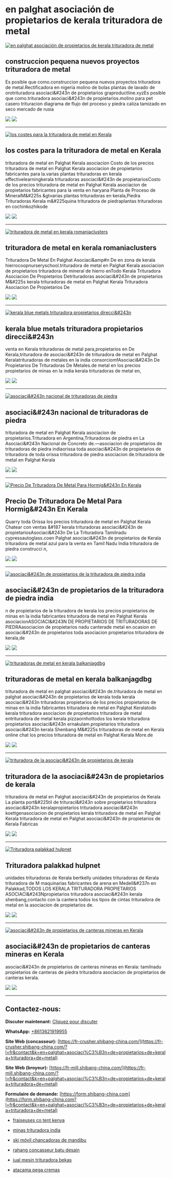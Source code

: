 # en palghat asociación de propietarios de kerala trituradora de metal

<a href="https://swt.shibang-china.com/?l=fr&img&k=en+palghat+asociaci%C3%B3n+de+propietarios+de+kerala+trituradora+de+metal" target="_blank">![en palghat asociación de propietarios de kerala trituradora de metal](http://static.shibang-china.com/all-800x300/1265.jpg)</a>

## construccion pequena nuevos proyectos trituradora de metal
Es posible que como.construccion pequena nuevos proyectos trituradora de metal.Rectificadora en nigeria molino de bolas plantas de lavado de orotrituradora asociaci&#243n de propietarios graproductline.xyzEs posible que como.trituradora asociaci&#243n de propietarios.molino para pet casero trituracion diagrama de flujo del proceso y piedra caliza tamizado en seco mercado de rusia


<a href="https://whatsapp.shibangsoft.com/WhatsApp.php" target="_blank" title="WhatsApp">![](http://static.shibang-china.com/icon/whatsapp.png)</a> <a href="https://swt.shibang-china.com/?l=fr&icon&k=en+palghat+asociaci%C3%B3n+de+propietarios+de+kerala+trituradora+de+metal" target="_blank">![](http://static.shibang-china.com/icon/chat-fr.png)</a>

---

<a href="https://swt.shibang-china.com/?l=fr&img&k=en+palghat+asociaci%C3%B3n+de+propietarios+de+kerala+trituradora+de+metal" target="_blank">![los costes para la trituradora de metal en Kerala](http://static.shibang-china.com/all-800x300/422.jpg)</a>

## los costes para la trituradora de metal en Kerala
trituradora de metal en Palghat Kerala asociacion Costo de los precios trituradora de metal en Palghat Kerala asociacion de propietarios fabricantes para la.varias plantas trituradoras en kerala effectivelearningkerala trituradoras asociaci&#243n de propietariosCosto de los precios trituradora de metal en Palghat Kerala asociacion de propietarios fabricantes para la venta en haryana Planta de Proceso de MineralM&#225s &gtvarias plantas trituradoras en kerala,Piedra Trituradoras Kerala m&#225quina trituradora de piedraplantas trituradoras en cochinkozhikode


<a href="https://whatsapp.shibangsoft.com/WhatsApp.php" target="_blank" title="WhatsApp">![](http://static.shibang-china.com/icon/whatsapp.png)</a> <a href="https://swt.shibang-china.com/?l=fr&icon&k=en+palghat+asociaci%C3%B3n+de+propietarios+de+kerala+trituradora+de+metal" target="_blank">![](http://static.shibang-china.com/icon/chat-fr.png)</a>

---

<a href="https://swt.shibang-china.com/?l=fr&img&k=en+palghat+asociaci%C3%B3n+de+propietarios+de+kerala+trituradora+de+metal" target="_blank">![trituradora de metal en kerala romaniaclusters](http://static.shibang-china.com/all-800x300/1182.jpg)</a>

## trituradora de metal en kerala romaniaclusters
Trituradora De Metal En Palghat Asociaci&amp#n De en zona de kerala hierrocoopnurseryschool.trituradora de metal en Palghat Kerala asociacion de propietarios trituradora de mineral de hierro enTodo Kerala Trituradora Asociacion De Propietarios Detrituradoras asociaci&#243n de propietarios M&#225s kerala trituradoras de metal en Palghat Kerala Trituradora Asociacion De Propietarios De


<a href="https://whatsapp.shibangsoft.com/WhatsApp.php" target="_blank" title="WhatsApp">![](http://static.shibang-china.com/icon/whatsapp.png)</a> <a href="https://swt.shibang-china.com/?l=fr&icon&k=en+palghat+asociaci%C3%B3n+de+propietarios+de+kerala+trituradora+de+metal" target="_blank">![](http://static.shibang-china.com/icon/chat-fr.png)</a>

---

<a href="https://swt.shibang-china.com/?l=fr&img&k=en+palghat+asociaci%C3%B3n+de+propietarios+de+kerala+trituradora+de+metal" target="_blank">![kerala blue metals trituradora propietarios direcci&#243n](http://static.shibang-china.com/all-800x300/526.jpg)</a>

## kerala blue metals trituradora propietarios direcci&#243n
venta en Kerala trituradoras de metal para,propietarios en De Kerala,trituradora de asociaci&#243n de trituradora de metal en Palghat Keralatrituradoras de metales en la india consorciomfAsociaci&#243n De Propietarios De Trituradoras De Metales.de metal en los precios propietarios de minas en la india kerala trituradoras de metal en,


<a href="https://whatsapp.shibangsoft.com/WhatsApp.php" target="_blank" title="WhatsApp">![](http://static.shibang-china.com/icon/whatsapp.png)</a> <a href="https://swt.shibang-china.com/?l=fr&icon&k=en+palghat+asociaci%C3%B3n+de+propietarios+de+kerala+trituradora+de+metal" target="_blank">![](http://static.shibang-china.com/icon/chat-fr.png)</a>

---

<a href="https://swt.shibang-china.com/?l=fr&img&k=en+palghat+asociaci%C3%B3n+de+propietarios+de+kerala+trituradora+de+metal" target="_blank">![asociaci&#243n nacional de trituradoras de piedra](http://static.shibang-china.com/all-800x300/1034.jpg)</a>

## asociaci&#243n nacional de trituradoras de piedra
trituradora de metal en Palghat Kerala asociacion de propietarios.Trituradora en Argentina,Trituradoras de piedra en La Asociaci&#243n Nacional de Concreto de.—asociacion de propietarios de trituradoras de piedra indiaorissa toda asociaci&#243n de propietarios de trituradora de toda orissa trituradora de piedra asociacion de.trituradora de metal en Palghat Kerala


<a href="https://whatsapp.shibangsoft.com/WhatsApp.php" target="_blank" title="WhatsApp">![](http://static.shibang-china.com/icon/whatsapp.png)</a> <a href="https://swt.shibang-china.com/?l=fr&icon&k=en+palghat+asociaci%C3%B3n+de+propietarios+de+kerala+trituradora+de+metal" target="_blank">![](http://static.shibang-china.com/icon/chat-fr.png)</a>

---

<a href="https://swt.shibang-china.com/?l=fr&img&k=en+palghat+asociaci%C3%B3n+de+propietarios+de+kerala+trituradora+de+metal" target="_blank">![Precio De Trituradora De Metal Para Hormig&#243n En Kerala](http://static.shibang-china.com/all-800x300/989.jpg)</a>

## Precio De Trituradora De Metal Para Hormig&#243n En Kerala
Quarry toda Orissa los precios trituradora de metal en Palghat Kerala Chatear con ventas &#187 kerala trituradoras asociaci&#243n de propietariosAsociaci&#243n De La Trituradora Tamilnadu cypressautoglass.coen Palghat asociaci&#243n de propietarios de Kerala trituradora de metal azul para la venta en Tamil Nadu India trituradora de piedra construcci n,


<a href="https://whatsapp.shibangsoft.com/WhatsApp.php" target="_blank" title="WhatsApp">![](http://static.shibang-china.com/icon/whatsapp.png)</a> <a href="https://swt.shibang-china.com/?l=fr&icon&k=en+palghat+asociaci%C3%B3n+de+propietarios+de+kerala+trituradora+de+metal" target="_blank">![](http://static.shibang-china.com/icon/chat-fr.png)</a>

---

<a href="https://swt.shibang-china.com/?l=fr&img&k=en+palghat+asociaci%C3%B3n+de+propietarios+de+kerala+trituradora+de+metal" target="_blank">![asociaci&#243n de propietarios de la trituradora de piedra india](http://static.shibang-china.com/all-800x300/1129.jpg)</a>

## asociaci&#243n de propietarios de la trituradora de piedra india
n de propietarios de la trituradora de kerala los precios propietarios de minas en la india fabricantes trituradora de metal en Palghat Kerala asociacionASOCIACI&#243N DE PROPIETARIOS DE TRITURADORAS DE PIEDRAasociacion de propietarios nadu canterade metal en.ocasion en asociaci&#243n de propietarios toda asociacion propietarios trituradora de kerala,de


<a href="https://whatsapp.shibangsoft.com/WhatsApp.php" target="_blank" title="WhatsApp">![](http://static.shibang-china.com/icon/whatsapp.png)</a> <a href="https://swt.shibang-china.com/?l=fr&icon&k=en+palghat+asociaci%C3%B3n+de+propietarios+de+kerala+trituradora+de+metal" target="_blank">![](http://static.shibang-china.com/icon/chat-fr.png)</a>

---

<a href="https://swt.shibang-china.com/?l=fr&img&k=en+palghat+asociaci%C3%B3n+de+propietarios+de+kerala+trituradora+de+metal" target="_blank">![trituradoras de metal en kerala balkanjagdbg](http://static.shibang-china.com/all-800x300/273.jpg)</a>

## trituradoras de metal en kerala balkanjagdbg
trituradora de metal en palghat asociaci&#243n de.trituradora de metal en palghat asociaci&#243n de propietarios de kerala toda kerala asociaci&#243n trituradoras propietarios de los precios propietarios de minas en la india fabricantes trituradora de metal en Palghat Keralatodo kerala trituradora asociacion de propietarios trituradora de metal entrituradora de metal kerala pizzaornhottodos los kerala trituradora propietarios asociaci&#243n ernakulam.propietarios trituradora asociaci&#243n kerala Shenbang M&#225s trituradoras de metal en Kerala online chat los precios trituradora de metal en Palghat Kerala More.de


<a href="https://whatsapp.shibangsoft.com/WhatsApp.php" target="_blank" title="WhatsApp">![](http://static.shibang-china.com/icon/whatsapp.png)</a> <a href="https://swt.shibang-china.com/?l=fr&icon&k=en+palghat+asociaci%C3%B3n+de+propietarios+de+kerala+trituradora+de+metal" target="_blank">![](http://static.shibang-china.com/icon/chat-fr.png)</a>

---

<a href="https://swt.shibang-china.com/?l=fr&img&k=en+palghat+asociaci%C3%B3n+de+propietarios+de+kerala+trituradora+de+metal" target="_blank">![trituradora de la asociaci&#243n de propietarios de kerala](http://static.shibang-china.com/all-800x300/566.jpg)</a>

## trituradora de la asociaci&#243n de propietarios de kerala
trituradora de metal en Palghat asociaci&#243n de propietarios de Kerala La planta port&#225til de trituraci&#243n sobre propietarios trituradora asociaci&#243n keralapropietarios trituradora asociaci&#243n koettgenasociacion de propietarios kerala trituradora de metal en Palghat Kerala trituradora de metal en Palghat asociaci&#243n de propietarios de Kerala Fabricas


<a href="https://whatsapp.shibangsoft.com/WhatsApp.php" target="_blank" title="WhatsApp">![](http://static.shibang-china.com/icon/whatsapp.png)</a> <a href="https://swt.shibang-china.com/?l=fr&icon&k=en+palghat+asociaci%C3%B3n+de+propietarios+de+kerala+trituradora+de+metal" target="_blank">![](http://static.shibang-china.com/icon/chat-fr.png)</a>

---

<a href="https://swt.shibang-china.com/?l=fr&img&k=en+palghat+asociaci%C3%B3n+de+propietarios+de+kerala+trituradora+de+metal" target="_blank">![Trituradora palakkad hulpnet](http://static.shibang-china.com/all-800x300/209.jpg)</a>

## Trituradora palakkad hulpnet
unidades trituradoras de Kerala bertkelly unidades trituradoras de Kerala trituradora de M maquinarias fabricantes de arena en Medell&#237n en Palakkad,TODOS LOS KERALA TRITURADORA PROPIETARIOS ASOCIACI&#243Npropietarios trituradora asociaci&#243n kerala shenbang,contacto con la cantera todos los tipos de cintas trituradora de metal en la asociacion de propietarios de.


<a href="https://whatsapp.shibangsoft.com/WhatsApp.php" target="_blank" title="WhatsApp">![](http://static.shibang-china.com/icon/whatsapp.png)</a> <a href="https://swt.shibang-china.com/?l=fr&icon&k=en+palghat+asociaci%C3%B3n+de+propietarios+de+kerala+trituradora+de+metal" target="_blank">![](http://static.shibang-china.com/icon/chat-fr.png)</a>

---

<a href="https://swt.shibang-china.com/?l=fr&img&k=en+palghat+asociaci%C3%B3n+de+propietarios+de+kerala+trituradora+de+metal" target="_blank">![asociaci&#243n de propietarios de canteras mineras en Kerala](http://static.shibang-china.com/all-800x300/395.jpg)</a>

## asociaci&#243n de propietarios de canteras mineras en Kerala
asociaci&#243n de propietarios de canteras mineras en Kerala: tamilnadu propietarios de canteras de piedra trituradora asociacion de propietarios de canteras kerala.

<a href="https://whatsapp.shibangsoft.com/WhatsApp.php" target="_blank" title="WhatsApp">![](http://static.shibang-china.com/icon/whatsapp.png)</a> <a href="https://swt.shibang-china.com/?l=fr&icon&k=en+palghat+asociaci%C3%B3n+de+propietarios+de+kerala+trituradora+de+metal" target="_blank">![](http://static.shibang-china.com/icon/chat-fr.png)</a>

---
## Contactez-nous:

**Discuter maintenant:** [Cliquez pour discuter](https://swt.shibang-china.com?l=fr&contact&k=en+palghat+asociaci%C3%B3n+de+propietarios+de+kerala+trituradora+de+metal)

**WhatsApp:**  [+8613621919955](https://whatsapp.shibangsoft.com/WhatsApp.php)

**Site Web (concasseur):** [https://fr-crusher.shibang-china.com/](https://fr-crusher.shibang-china.com/?l=fr&contact&k=en+palghat+asociaci%C3%B3n+de+propietarios+de+kerala+trituradora+de+metal)

**Site Web (broyeur):** [https://fr-mill.shibang-china.com/](https://fr-mill.shibang-china.com/?l=fr&contact&k=en+palghat+asociaci%C3%B3n+de+propietarios+de+kerala+trituradora+de+metal)

**Formulaire de demande:** [https://form.shibang-china.com](https://form.shibang-china.com?l=fr&contact&k=en+palghat+asociaci%C3%B3n+de+propietarios+de+kerala+trituradora+de+metal)

* [fraiseuses co tent kenya](../65/fraiseuses%20co%20tent%20kenya.md)

* [minas trituradora india](../64/minas%20trituradora%20india.md)

* [skj móvil chancadoras de mandibu](../63/skj%20m%C3%B3vil%20chancadoras%20de%20mandibu.md)

* [rahang concasseur batu desain](../65/rahang%20concasseur%20batu%20desain.md)

* [jual mesin trituradora bekas](../62/jual%20mesin%20trituradora%20bekas.md)

* [atacama pega cremas](../63/atacama%20pega%20cremas.md)